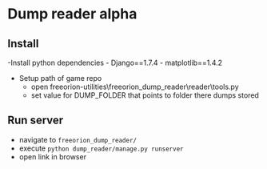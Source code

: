 # Dump reader alpha

## Install

-Install python dependencies
    - Django==1.7.4
    - matplotlib==1.4.2

- Setup path of game repo
    - open freeorion-utilities\freeorion_dump_reader\reader\tools.py
    - set value for DUMP_FOLDER that points to folder there dumps stored

## Run server

- navigate to `freeorion_dump_reader/`
- execute `python dump_reader/manage.py runserver`
- open link in browser

